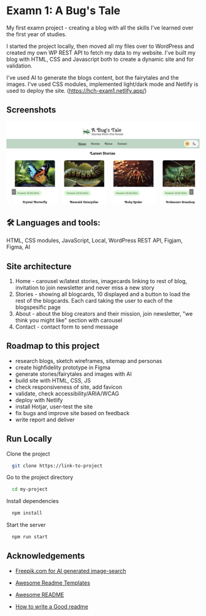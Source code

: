 
# Examn 1: A Bug's Tale

My first examn project -  creating a blog with all the skills I've learned over the first year of studies.

I started the project locally, then moved all my files over to WordPress and created my own WP REST API to fetch my data to my website. I've built my blog with HTML, CSS and Javascript both to create a dynamic site and for validation.

I've used AI to generate the blogs content, bot the fairytales and the images. I've used CSS modules, implemented light/dark mode and Netlify is used to deploy the site. (https://hch-exam1.netlify.app/)


## Screenshots

![Screenshot](/images/Screenshot-bugs-tale.png)


## 🛠 Languages and tools:
HTML, CSS modules, JavaScript, Local, WordPress REST API, Figjam, Figma, AI


## Site architecture
1. Home - carousel w/latest stories, imagecards linking to rest of blog, invitation to join newsletter and never miss a new story
2. Stories - showing all blogcards, 10 displayed and a button to load the rest of the blogcards. Each card taking the user to each of the blogspesific page
3. About - about the blog creators and their mission, join newsletter, "we think you might like" section with carousel
4. Contact - contact form to send message
## Roadmap to this project

- research blogs, sketch wireframes, sitemap and personas
- create highfidelity prototype in Figma
- generate stories/fairytales and images with AI
- build site with HTML, CSS, JS
- check responsiveness of site, add favicon
- validate, check accessibility/ARIA/WCAG
- deploy with Netlify
- install Hotjar, user-test the site
- fix bugs and improve site based on feedback
- write report and deliver


## Run Locally

Clone the project

```bash
  git clone https://link-to-project
```

Go to the project directory

```bash
  cd my-project
```

Install dependencies

```bash
  npm install
```

Start the server

```bash
  npm run start
```


## Acknowledgements
 - [Freepik.com for AI generated image-search](https://www.freepik.com/free-ai-image/beautiful-landscape-from-magazine-coming-life_133598310.htm#fromView=search&page=1&position=10&uuid=e3e1e738-5243-43f2-8d91-317de3f31d9f)


 - [Awesome Readme Templates](https://awesomeopensource.com/project/elangosundar/awesome-README-templates)
 - [Awesome README](https://github.com/matiassingers/awesome-readme)
 - [How to write a Good readme](https://bulldogjob.com/news/449-how-to-write-a-good-readme-for-your-github-project)